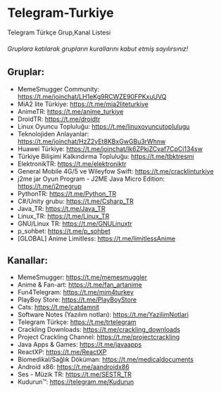 # Telegram-Turkiye
Telegram Türkçe Grup,Kanal Listesi
###### Gruplara katılarak grupların kurallarını kabut etmiş sayılırsınız!

## Gruplar:
* MemeSmugger Community: https://t.me/joinchat/LH1eKg9RCWZE90FPKxuUVQ
* MiA2 lite Türkiye: https://t.me/mia2liteturkiye
* AnimeTR: https://t.me/anime_turkiye
* DroidTR: https://t.me/droidtr
* Linux Oyuncu Topluluğu: https://t.me/linuxoyuncutoplulugu
* Teknolojiden Anlayanlar: https://t.me/joinchat/HzZ2yEt8KBxGwGBu3rWhnw
* Huawei Türkiye: https://t.me/joinchat/Ik6ZPkjZCvaf7CpCi134sw
* Türkiye Bilişimi Kalkındırma Topluluğu: https://t.me/tbktresmi
* ElektronikTR: https://t.me/elektroniktr
* General Mobile 4G/5 ve Wileyfow Swift: https://t.me/cracklinturkiye
* j2me jar Oyun Program - J2ME Java Micro Edition: https://t.me/j2megrup
* PythonTR: https://t.me/Python_TR
* C#/Unity grubu: https://t.me/Csharp_TR
* Java_TR: https://t.me/Java_TR
* Linux_TR: https://t.me/Linux_TR
* GNU/Linux TR: https://t.me/GNULinuxtr
* p_sohbet: https://t.me/p_sohbet
* [GLOBAL] Anime Limitless: https://t.me/limitlessAnime

## Kanallar:
* MemeSmugger: https://t.me/memesmuggler
* Anime & Fan-art: https://t.me/fan_artanime
* Fun4Telegram: https://t.me/mim4turkey
* PlayBoy Store: https://t.me/PlayBoyStore
* Cats: https://t.me/catdamnit
* Software Notes (Yazılım notları): https://t.me/YazilimNotlari
* Telegram Türkçe: https://t.me/trtelegram
* Crackling Downloads: https://t.me/crackling_downloads
* Project Crackling Channel: https://t.me/projectcrackling
* Java Apps & Games: https://t.me/javaapps
* ReactXP: https://t.me/ReactXP
* Biomedikal/Sağlık Döküman: https://t.me/medicaldocuments
* Android x86: https://t.me/aandroidx86
* Ses - Müzik TR: https://t.me/SESTR_TR
* Kudurun™: https://telegram.me/Kudurun
